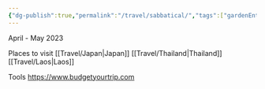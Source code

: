 ```yaml
---
{"dg-publish":true,"permalink":"/travel/sabbatical/","tags":["gardenEntry"]}
---
```


April - May 2023

Places to visit 
[[Travel/Japan\|Japan]] 
[[Travel/Thailand\|Thailand]]
[[Travel/Laos\|Laos]]

Tools
	https://www.budgetyourtrip.com 